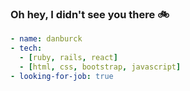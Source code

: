 ### Oh hey, I didn't see you there 🚲
```yaml
- name: danburck
- tech:
  - [ruby, rails, react]
  - [html, css, bootstrap, javascript]
- looking-for-job: true
```

